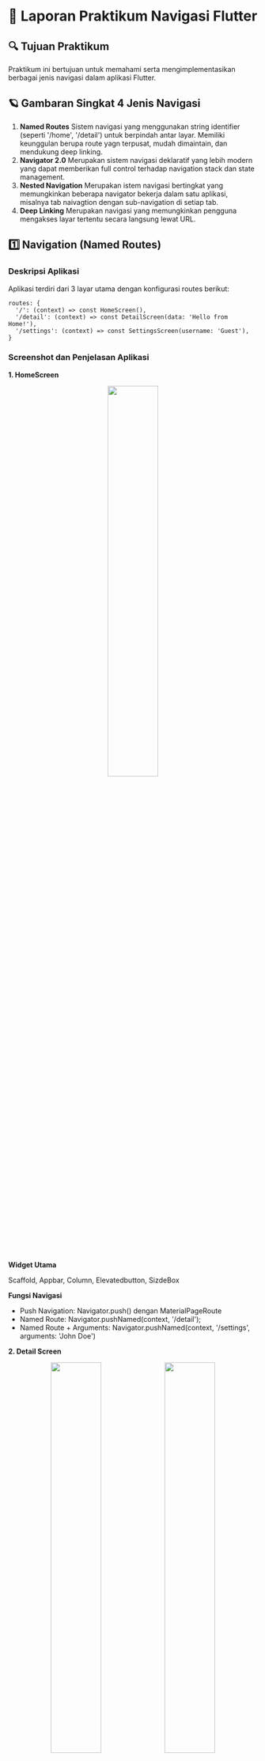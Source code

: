 # 📘 Laporan Praktikum Navigasi Flutter

## 🔍 Tujuan Praktikum
Praktikum ini bertujuan untuk memahami serta mengimplementasikan berbagai jenis navigasi dalam aplikasi Flutter.

## 🪐 Gambaran Singkat 4 Jenis Navigasi
1. **Named Routes**
Sistem navigasi yang menggunakan string identifier (seperti '/home', '/detail') untuk       berpindah antar layar. Memiliki keunggulan berupa route yagn terpusat, mudah dimaintain, dan mendukung deep linking.
2. **Navigator 2.0**
Merupakan sistem navigasi deklaratif yang lebih modern yang dapat memberikan full control terhadap navigation stack dan state management.
3. **Nested Navigation**
Merupakan istem navigasi bertingkat yang memungkinkan beberapa navigator bekerja dalam satu aplikasi, misalnya tab naivagtion dengan sub-navigation di setiap tab.
4. **Deep Linking**
Merupakan navigasi yang memungkinkan pengguna mengakses layar tertentu secara langsung lewat URL.

## 1️⃣ Navigation (Named Routes)
### Deskripsi Aplikasi
Aplikasi terdiri dari 3 layar utama dengan konfigurasi routes berikut:
```
routes: {
  '/': (context) => const HomeScreen(),
  '/detail': (context) => const DetailScreen(data: 'Hello from Home!'),
  '/settings': (context) => const SettingsScreen(username: 'Guest'),
}
```

### Screenshot dan Penjelasan Aplikasi
**1. HomeScreen**

<p align="center">
  <img src="https://github.com/user-attachments/assets/bfdcc402-d2f6-45d9-8430-1270065ca43c" width="45%" />
</p>

**Widget Utama** 

Scaffold, Appbar, Column, Elevatedbutton, SizdeBox

**Fungsi Navigasi**

- Push Navigation: Navigator.push() dengan MaterialPageRoute
- Named Route: Navigator.pushNamed(context, '/detail');
- Named Route + Arguments: Navigator.pushNamed(context, '/settings', arguments: 'John Doe')

**2. Detail Screen**

<p align="center">
  <img src="https://github.com/user-attachments/assets/d37470b0-4bd8-4d2b-9ea5-ab8eb9f9c990" width="45%" />
  <img src="https://github.com/user-attachments/assets/79fc026a-f570-42db-8c46-8059b73e01be" width="45%" />
</p>

**Widget Utama**

Scaffold, AppBar, Text, ElevatedButton

**Cara Menerima Data**

Melalui constructor parameter dan menampilkan sdengan string interpolation

**3. SettingScreen**

<p align="center">
  <img src="https://github.com/user-attachments/assets/b0e811ee-0022-41f7-a2a8-0fe6916357fb" width="45%" />
</p>

**Widget Utama**

Scaffold, Appbar, Text, ElevatedButton

**Fitur Khusus**

Menerima arguments dari named route menggunakan 

```
ModalRoute.of(context)?.settings.arguments
```
pada variabel args

****
### Modifikasi Kode

Dilakukan penambahan halaman About dengan tampilan berikut:

<p align="center">
  <img src="https://github.com/user-attachments/assets/3de84d7e-5c6a-4413-b032-80ec07416a5e" width="45%" />
  <img src="https://github.com/user-attachments/assets/e400e7a0-cd87-4183-bcaf-d487da240c10" width="45%" />
</p>

**Modifikasi yang Ditambahkan pada About:**

**1. Route Baru di MaterialApp**
```
'/about': (context) => const AboutScreen(),
```

**2. Tombol Navigasi di Home Screen**

Menggunakan navigator Push Name yang mengarah ke /about
```
Navigator.pushNamed(context, '/about');
```

**3. Kemampuan Navigasi**

Ke DetailScreen via named route, ke SettingScreen dengan argument "About User", kembali ke HomeScreen dengan Navigator.pop()

## 2️⃣ Navigation 2.0
### Deskripsi Aplikasi
Aplikasi menggunakan navigator 2.0 dengan pendekatan deklaratif untuk mengelola navigation stack berdasarkan state aplikasi. 

**Konsep Utama: **

- StatefulWidget sebagai root dengan state management
- Navigator dengan pages array yang didefinisikan secara deklaratif
- Navigation berdasarkan perubahan state, bukan imperative calls

### Screenshot dan Penjelasan
**1. HomeScreen**

<p align="center">
  <img src="https://github.com/user-attachments/assets/fe168974-fb76-44bc-9f12-c33d72c15ce9" width="45%" />
</p>

**Widget Utama**

Scaffold, AppBar, ListView.builder, ListTile

**Fitur Navigasi**

Navigasi terjadi melalui callback onItemSelected() yang memanggil fungsi _selectItem(item) untuk mengubah state _selectedItem. Perubahan state ini menyebabkan DetailScreen ditambahkan ke dalam list pages.

**2. DetailScreen**

<p align="center">
  <img src="https://github.com/user-attachments/assets/b3a3e696-7de4-4666-8d9d-a0b1a6b60ca2" width="33%" />
  <img src="https://github.com/user-attachments/assets/c0b55d89-2efb-43eb-8d56-c771f56f1094" width="33%" />
  <img src="https://github.com/user-attachments/assets/cb89dcfd-cbc4-4b70-9811-3e69cf554824" width="33%" />
</p>

**Widget Utama**

Scaffold, AppBar, column, text, elevatedbutton

**Fitur Navigasi**

Terdapat tombol back yang memanggil callback onBack(), yang kemudian mengubah state _selectedItem = null. Ini menghapus DetailScreen dari list pages.

### Modifikasi Kode
Dilakukan penambahan field 'tugasPrakPBM' yang kemudian ditampilkan baik pada homescreen maupun detailscreen.

<p align="center">
  <img src="https://github.com/user-attachments/assets/0e124ddb-ec6a-4f68-9106-2e1caff08dde" width="40%" />
  <img src="https://github.com/user-attachments/assets/1c9563d6-1e93-482d-9623-d50531bdf65e" width="40%" />
  <img src="https://github.com/user-attachments/assets/a8e824d7-3621-489a-8fa0-2aaa6b74998e" width="40%" />
  <img src="https://github.com/user-attachments/assets/fc607348-4f3e-47c7-a340-3410dd928a86" width="40%" />
</p>

- Dilakukan penambahan atribut tugasPrakPBM berupa string yang kemudian ditambahkan ke constructor juga
  
```
class Item {
  final int id;
  final String name;
  final String tugasPrakPBM; // New field

  Item({
    required this.id,
    required this.name,
    required this.tugasPrakPBM, // Add to constructor
  });
}
```

- Menambahkan tugasPrakPBM pada isi list
- Menambahkan dan memanggil variabel tugasPrakPBM pada Children di HomeScreen dan DetailScreen

### Alur Navigasi
1. Aplikasi dijalankan → `MyApp` menginisialisasi `MyRouterDelegate` dan `MyRouteInformationParser`
2. `MyRouterDelegate` membaca state `_selectedItem`
3. Jika `_selectedItem == null`, hanya `HomeScreen` dimunculkan
4. Jika user memilih item:
   - Fungsi `onItemTapped(item)` → `_selectItem(item)` → set state `_selectedItem = item`
   - `notifyListeners()` memicu `Navigator` rebuild dengan menambahkan `DetailScreen`
5. Jika user tekan tombol "Kembali":
   - `onBack()` → set `_selectedItem = null`
   - `DetailScreen` dikeluarkan dari stack

## 3️⃣. Nested Navigation
### Deskripsi Aplikasi 
Aplikasi yang terdapat navigasi bersarang didalamnya. Ini berguna untuk membuat jalur tertentu yang mengarahkan pengguna ke halamannya masing-masing.

### Screenshot dan Penjelasan
**1. HomeScreen**

![image](https://github.com/user-attachments/assets/77e0d221-fa74-4407-99cc-d1965415f800)

**Widget Utama**

Scaffold, AppBar, column, text, elevatedbutton

**Fitur Navigasi**
Navigasi terjadi melalui ElevatedButton dengan navigator push yang mengarahkan ke SetupFlowScreen

### Modifikasi Kode

## 4️⃣ Deep Link Navigation
### Deskripsi Aplikasi

### Screenshot dan Penjelasan

### Modifikasi Kode

